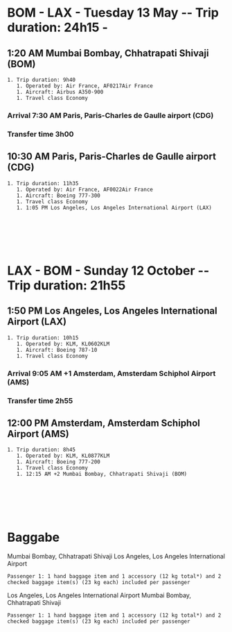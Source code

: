 # BOM - LAX - Tuesday 13 May -- Trip duration: 24h15 - 

## 1:20 AM Mumbai Bombay, Chhatrapati Shivaji (BOM)
```
1. Trip duration: 9h40
   1. Operated by: Air France, AF0217Air France
   1. Aircraft: Airbus A350-900
   1. Travel class Economy
```
### Arrival 7:30 AM Paris, Paris-Charles de Gaulle airport (CDG)

### Transfer time 3h00

## 10:30 AM  Paris, Paris-Charles de Gaulle airport (CDG)
```
1. Trip duration: 11h35
   1. Operated by: Air France, AF0022Air France
   1. Aircraft: Boeing 777-300
   1. Travel class Economy
   1. 1:05 PM Los Angeles, Los Angeles International Airport (LAX)
```
<br />
<br />
<br />
<br />

# LAX - BOM - Sunday 12 October -- Trip duration: 21h55

## 1:50 PM Los Angeles, Los Angeles International Airport (LAX)
```
1. Trip duration: 10h15
   1. Operated by: KLM, KL0602KLM
   1. Aircraft: Boeing 787-10
   1. Travel class Economy
```

### Arrival 9:05 AM +1 Amsterdam, Amsterdam Schiphol Airport (AMS)

### Transfer time 2h55

## 12:00 PM Amsterdam, Amsterdam Schiphol Airport (AMS)
```
1. Trip duration: 8h45
   1. Operated by: KLM, KL0877KLM
   1. Aircraft: Boeing 777-200
   1. Travel class Economy
   1. 12:15 AM +2 Mumbai Bombay, Chhatrapati Shivaji (BOM) 
```

<br />
<br />
<br />
<br />

# Baggabe

Mumbai Bombay, Chhatrapati Shivaji
Los Angeles, Los Angeles International Airport

    Passenger 1: 1 hand baggage item and 1 accessory (12 kg total*) and 2 checked baggage item(s) (23 kg each) included per passenger

Los Angeles, Los Angeles International Airport
Mumbai Bombay, Chhatrapati Shivaji

    Passenger 1: 1 hand baggage item and 1 accessory (12 kg total*) and 2 checked baggage item(s) (23 kg each) included per passenger
